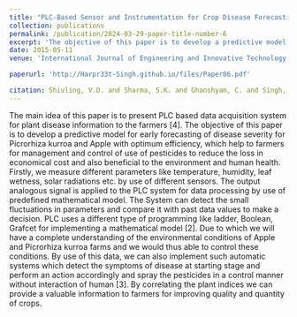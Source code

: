 ```yaml
---
title: "PLC-Based Sensor and Instrumentation for Crop Disease Forecasting System"
collection: publications
permalink: /publication/2024-03-29-paper-title-number-6
excerpt: 'The objective of this paper is to develop a predictive model for early forecasting of disease severity for Picrorhiza kurroa and Apple with optimum efficiency, which help to farmers for management and control of use of pesticides to reduce the loss in economical cost and also beneficial to the environment and human health. '
date: 2015-05-11
venue: 'International Journal of Engineering and Innovative Technology (IJEIT)'

paperurl: 'http://Harpr33t-Singh.github.io/files/Paper06.pdf'

citation: Shivling, V.D. and Sharma, S.K. and Ghanshyam, C. and Singh, Harpreet and Dogra, Shubhani (2015). &quot;PLC-Based Sensor and Instrumentation for Crop Disease Forecasting System.&quot; <i>International Journal of Engineering and Innovative Technology (IJEIT)</i>., 8(17), 45, 4787-4791.4 (11). pp. 69-73. ISSN 2277-3754'
---
```


The main idea of this paper is to present PLC based data acquisition system for plant disease information to the farmers [4]. The objective of this paper is to develop a predictive model for early forecasting of disease severity for Picrorhiza kurroa and Apple with optimum efficiency, which help to farmers for management and control of use of pesticides to reduce the loss in economical cost and also beneficial to the environment and human health. Firstly, we measure different parameters like temperature, humidity, leaf wetness, solar radiations etc. by use of different sensors. The output analogous signal is applied to the PLC system for data processing by use of predefined mathematical model. The System can detect the small fluctuations in parameters and compare it with past data values to make a decision. PLC uses a different type of programming like ladder, Boolean, Grafcet for implementing a mathematical model [2]. Due to which we will have a complete understanding of the environmental conditions of Apple and Picrorhiza kurroa farms and we would thus able to control these conditions. By use of this data, we can also implement such automatic systems which detect the symptoms of disease at starting stage and perform an action accordingly and spray the pesticides in a control manner without interaction of human [3]. By correlating the plant indices we can provide a valuable information to farmers for improving quality and quantity of crops.

